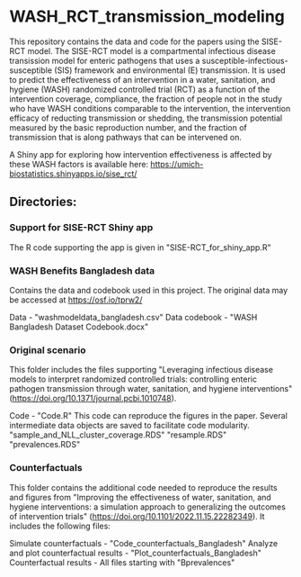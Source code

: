 # WASH_RCT_transmission_modeling
This repository contains the data and code for the papers using the SISE-RCT model. The SISE-RCT model is a compartmental infectious disease transission model for enteric pathogens that uses a susceptible-infectious-susceptible (SIS) framework and environmental (E) transmission. It is used to predict the effectiveness of an intervention in a water, sanitation, and hygiene (WASH) randomized controlled trial (RCT) as a function of the intervention coverage, compliance, the fraction of people not in the study who have WASH conditions comparable to the intervention, the intervention efficacy of reducting transmission or shedding, the transmission potential measured by the basic reproduction number, and the fraction of transmission that is along pathways that can be intervened on. 

A Shiny app for exploring how intervention effectiveness is affected by these WASH factors is available here: https://umich-biostatistics.shinyapps.io/sise_rct/


## Directories:
### Support for SISE-RCT Shiny app
The R code supporting the app is given in "SISE-RCT_for_shiny_app.R"

### WASH Benefits Bangladesh data
Contains the data and codebook used in this project. The original data may be accessed at https://osf.io/tprw2/

Data - "washmodeldata_bangladesh.csv"
Data codebook - "WASH Bangladesh Dataset Codebook.docx"

### Original scenario
This folder includes the files supporting "Leveraging infectious disease models to interpret 
randomized controlled trials: controlling enteric pathogen transmission through water, sanitation, and hygiene interventions"  (https://doi.org/10.1371/journal.pcbi.1010748).

Code - "Code.R"
This code can reproduce the figures in the paper. Several intermediate data objects are saved to facilitate code modularity.
"sample_and_NLL_cluster_coverage.RDS"
"resample.RDS"
"prevalences.RDS"

### Counterfactuals
This folder contains the additional code needed to reproduce the results and figures from "Improving the effectiveness of water, sanitation, and hygiene interventions: a simulation approach to generalizing the outcomes of intervention trials" (https://doi.org/10.1101/2022.11.15.22282349). It includes the following files:

Simulate counterfactuals - "Code_counterfactuals_Bangladesh"
Analyze and plot counterfactual results - "Plot_counterfactuals_Bangladesh"
Counterfactual results - All files starting with "Bprevalences"

